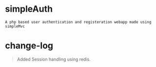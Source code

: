 simpleAuth
===========
    A php based user authentication and registeration webapp made using simpleMvc

change-log
==========
 >Added Session handling using redis.  


 
    
 
